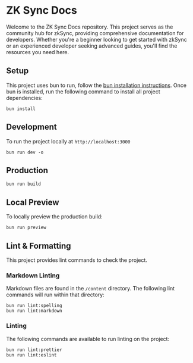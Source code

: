 # ZK Sync Docs

Welcome to the ZK Sync Docs repository. This project serves as the community hub for zkSync, providing comprehensive
documentation for developers. Whether you're a beginner looking to get started with zkSync or an experienced developer
seeking advanced guides, you'll find the resources you need here.

## Setup

This project uses bun to run, follow the [bun installation instructions](https://bun.sh/docs/installation). Once bun is
installed, run the following command to install all project dependencies:

```shell
bun install
```

## Development

To run the project locally at `http://localhost:3000`

```shell
bun run dev -o
```

## Production

```shell
bun run build
```

## Local Preview

To locally preview the production build:

```shell
bun run preview
```

## Lint & Formatting

This project provides lint commands to check the project.

### Markdown Linting

Markdown files are found in the `/content` directory. The following lint commands will run within that directory:

```shell
bun run lint:spelling
bun run lint:markdown
```

### Linting

The following commands are available to run linting on the project:

```shell
bun run lint:prettier
bun run lint:eslint
```

